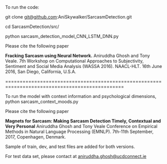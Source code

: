 
To run the code:

git clone git@github.com:AniSkywalker/SarcasmDetection.git

cd SarcasmDetection/src/

python sarcasm_detection_model_CNN_LSTM_DNN.py

Please cite the following paper

<b>Fracking Sarcasm using Neural Network.</b>
Aniruddha Ghosh and Tony Veale. 
7th Workshop on Computational Approaches to Subjectivity, Sentiment and Social Media Analysis (WASSA 2016). 
NAACL-HLT. 16th June 2016, San Diego, California, U.S.A. 

===============================================================================================

To run the model with context information and psychological dimensions, 
python sarcasm_context_moods.py

Please cite the following paper

<b>Magnets for Sarcasm: Making Sarcasm Detection Timely, Contextual and Very Personal</b>
Aniruddha Ghosh and Tony Veale
Conference on Empirical Methods in Natural Language Processing (EMNLP).
7th-11th September, 2017, Copenhagen, Denmark.

Sample of train, dev, and test files are added for both versions.

For test data set, please contact at aniruddha.ghosh@ucdconnect.ie
